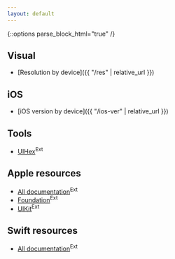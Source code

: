 ```yaml
---
layout: default
---
```

{::options parse_block_html="true" /}

<div class="row"><div class="col-sm-6">

## Visual

* [Resolution by device]({{ "/res" | relative_url }})

## iOS

* [iOS version by device]({{ "/ios-ver" | relative_url }})

</div><div class="col-sm-6">

## Tools

* [UIHex](https://uihex.com)<sup class="ext">Ext</sup>

## Apple resources

* [All documentation](https://developer.apple.com/documentation/)<sup class="ext">Ext</sup>
* [Foundation](https://developer.apple.com/documentation/foundation)<sup class="ext">Ext</sup>
* [UIKit](https://developer.apple.com/documentation/uikit)<sup class="ext">Ext</sup>

## Swift resources

* [All documentation](https://swift.org/documentation/)<sup class="ext">Ext</sup>

</div></div>
